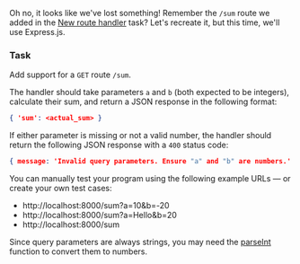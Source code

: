 Oh no, it looks like we've lost something! Remember the `/sum` route we added in the [New route handler](course://Backend/GettingStartedNode/new_handler) task? 
Let's recreate it, but this time, we'll use Express.js.

### Task
Add support for a `GET` route `/sum`.

The handler should take parameters `a` and `b` (both expected to be integers), calculate their sum, and return a JSON response in the following format:
```json
{ 'sum': <actual_sum> }
```

If either parameter is missing or not a valid number, the handler should return the following JSON response with a `400` status code:
```json
{ message: 'Invalid query parameters. Ensure "a" and "b" are numbers.' }
```

You can manually test your program using the following example URLs — or create your own test cases:
- http://localhost:8000/sum?a=10&b=-20
- http://localhost:8000/sum?a=Hello&b=20
- http://localhost:8000/sum

<div class="hint" title="Converting a string into a number">

Since query parameters are always strings, you may need the [parseInt](https://developer.mozilla.org/en-US/docs/Web/JavaScript/Reference/Global_Objects/parseInt) function to convert them to numbers.
</div>
